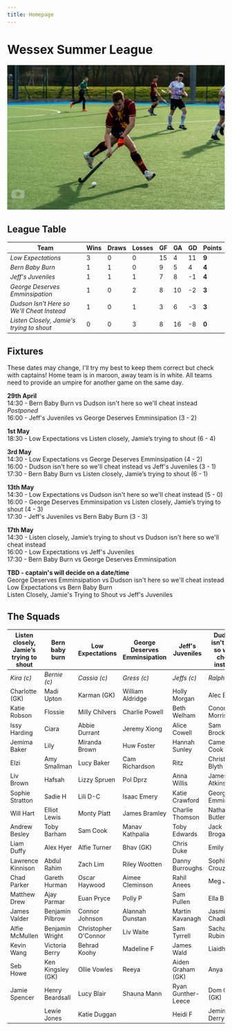 ```yaml
---
title: Homepage
---
```


# Wessex Summer League

![sam cook dribbling](/images/cook.jpg)

## League Table

| **Team**                                 	| Wins 	| Draws 	| Losses 	| GF 	| GA 	| GD 	| **Points** 	|
|------------------------------------------	|------	|-------	|--------	|----	|----	|----	|------------	|
| _Low Expectations_                         	| 3    	| 0     	| 0      	| 15  | 4  	| 11  	| **9**   |
| _Bern Baby Burn_                           	| 1    	| 1     	| 0      	| 9  	| 5  	| 4  	  | **4**   |
| _Jeff's Juveniles_                         	| 1    	| 1     	| 1      	| 7  	| 8  	| -1  	| **4**   |
| _George Deserves Emminsipation_            	| 1    	| 0     	| 2      	| 8  	| 10  | -2 	  | **3**   |
| _Dudson Isn't Here so We'll Cheat Instead_ 	| 1    	| 0     	| 1      	| 3  	| 6  	| -3  	| **3**   |
| _Listen Closely, Jamie's trying to shout_  	| 0    	| 0     	| 3      	| 8  	| 16  | -8    | **0**   |

## Fixtures
These dates may change, I'll try my best to keep them correct but check with captains! Home team is in maroon, away team is in white. All teams need to provide an umpire for another game on the same day.

**29th April**   
14:30 - Bern Baby Burn vs Dudson isn't here so we'll cheat instead  _Postponed_  
16:00 - Jeff's Juveniles vs George Deserves Emminsipation  (3 - 2)

**1st May**  
18:30 - Low Expectations vs Listen closely, Jamie’s trying to shout (6 - 4)  

**3rd May**  
14:30 - Low Expectations vs George Deserves Emminsipation  (4 - 2)  
16:00 - Dudson isn't here so we'll cheat instead vs Jeff's Juveniles  (3 - 1)  
17:30 - Bern Baby Burn vs Listen closely, Jamie’s trying to shout  (6 - 1)  

**13th May**  
14:30 - Low Expectations vs Dudson isn't here so we'll cheat instead (5 - 0)  
16:00 - George Deserves Emminsipation vs Listen closely, Jamie’s trying to shout  (4 - 3)  
17:30 - Jeff's Juveniles vs Bern Baby Burn  (3 - 3)  

**17th May**  
14:30 - Listen closely, Jamie’s trying to shout vs Dudson isn't here so we'll cheat instead  
16:00 - Low Expectations vs Jeff's Juveniles  
17:30 - Bern Baby Burn vs George Deserves Emminsipation  

**TBD - captain's will decide on a date/time**  
George Deserves Emminsipation vs Dudson isn't here so we'll cheat instead  
Low Expectations vs Bern Baby Burn  
Listen Closely, Jamie's Trying to Shout vs Jeff's Juveniles  


## The Squads

| **Listen closely, Jamie’s trying to shout** 	| **Bern baby burn** 	| **Low Expectations** 	| **George Deserves Emminsipation** 	| **Jeff's Juveniles** 	| **Dudson isn't here so we'll cheat instead** 	|
|---------------------------------------------	|--------------------	|----------------------	|-----------------------------------	|----------------------	|----------------------------------------------	|
| _Kira (c)_                                  	| _Bernie (c)_       	| _Cassia (c)_         	| _Gress (c)_                       	| _Jeffs (c)_          	| _Ralph (c)_                                  	|
| Charlotte (GK)                              	| Madi Upton         	| Karman (GK)          	| William Aldridge                  	| Holly Morgan         	| Alec Bird                                    	|
| Katie Robson                                	| Flossie            	| Milly Chilvers       	| Charlie Powell                    	| Beth Welham          	| Conor Morrison                               	|
| Issy Harding                                	| Ciara              	| Abbie Durrant        	| Jeremy Xiong                      	| Alice Cowell         	| Sam Brockway                                 	|
| Jemima Baker                                	| Lily               	| Miranda Brown        	| Huw Foster                        	| Hannah Sunley        	| Cameron Cook                                 	|
| Elzi                                        	| Amy Smallman       	| Lucy Baker           	| Cam Richardson                    	| Ritz                 	| Christopher Blyth                            	|
| Liv Brown                                   	| Hafsah             	| Lizzy Spruen         	| Pol Dprz                          	| Anna Willis          	| James Atkinson                               	|
| Sophie Stratton                             	| Sadie H            	| Lili D-C             	| Isaac Emery                       	| Katie Crawford       	| George Emmins                                	|
| Will Hart                                   	| Elliot Lewis       	| Monty Platt          	| James Bramley                     	| Charlie Thomson      	| Nathan Butler                                	|
| Andrew Besley                               	| Toby Barham        	| Sam Cook             	| Manav Kathpalia                   	| Toby Edwards         	| Jack Brogan                                  	|
| Liam Duffy                                  	| Alex Hyer          	| Alfie Turner         	| Bhav (GK)                         	| Chris Duke           	| Emily G                                      	|
| Lawrence Kinnison                           	| Abdul Rahim        	| Zach Lim             	| Riley Wootten                     	| Danny Burroughs      	| Sophie Crouzet                               	|
| Chad Parker                                 	| Gareth Hurman      	| Oscar Haywood        	| Aimee Cleminson                   	| Rahil Anees          	| Meg Jones                                    	|
| Matthew Drew                                	| Ajay Parmar        	| Euan Pryce           	| Polly P                           	| Sam Pullen           	| Ella B                                       	|
| James Valder                                	| Benjamin Pilbrow   	| Connor Johnson       	| Alannah Dunstan                   	| Martin Kavanagh      	| Jasmine Chadbone                             	|
| Alfie McMullen                              	| Benjamin Wright    	| Christopher O'Connor 	| Liv Waite                         	| Sam Tyrrell          	| Sacha Rubinho                                	|
| Kevin Wang                                  	| Victoria Berry     	| Behrad Koohy         	| Madeline F                        	| James Wald           	| Liaidh M                                     	|
| Seb Howe                                    	| Ken Kingsley (GK)  	| Ollie Vowles         	| Reeya                             	| Aiden Graham (GK)    	| Anya B                                       	|
| Jamie Spencer                               	| Henry Beardsall    	| Lucy Blair           	| Shauna Mann                       	| Ryan Gunther-Leece   	| Dom Owen (GK)                                	|
|                                             	| Lewie Jones        	| Katie Duggan         	|                                   	| Heidi F              	| Jemima Derry                                 	|
